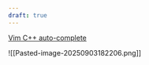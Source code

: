 ```yaml
---
draft: true
---
```


[Vim C++ auto-complete](https://youtu.be/7-dfpQ5sexk?si=lFOCJozEcjGzTPOB)


![[Pasted-image-20250903182206.png]]


